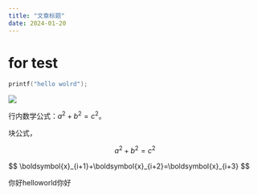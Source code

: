 ```yaml
---
title: "文章标题"
date: 2024-01-20
---
```

# for test

```c
printf("hello wolrd");
```
![](https://forsakendelusion.online/wp-content/uploads/2024/07/715156.png)

行内数学公式：$a^2 + b^2 = c^2$。

块公式，

$$
a^2 + b^2 = c^2
$$

<div>
$$
\boldsymbol{x}_{i+1}+\boldsymbol{x}_{i+2}=\boldsymbol{x}_{i+3}
$$
<div>

你好helloworld你好